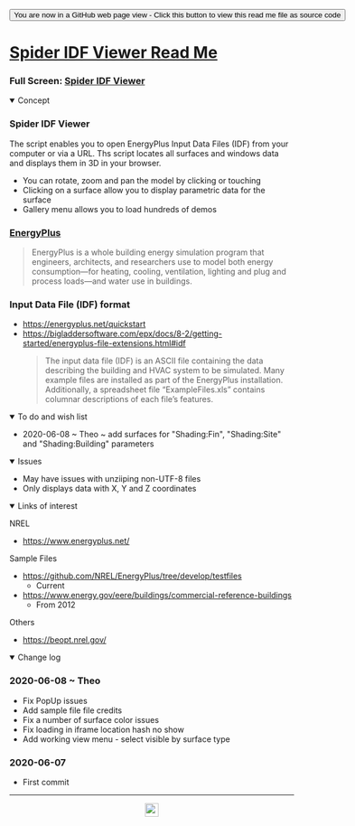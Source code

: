 <span style=display:none; >[You are now in a GitHub source code view - click this link to view Read Me file as a web page]( https://ladybug.tools/spider-2020/sandbox/spider-idf-viewer/readme.html "View file as a web page." ) </span>

<div><input type=button class = 'btn btn-secondary btn-sm' onclick=window.location.href="https://github.com/ladybug-tools/spider-2020/tree/master/sandbox/spider-idf-viewer/";
value='You are now in a GitHub web page view - Click this button to view this read me file as source code' ></div>


# [Spider IDF Viewer Read Me]( ./readme.html )

<!--@@@
<iframe src=./index.html width=100% height=500px >Iframes are not viewable in GitHub source code view</iframe>
_Spider IDF Viewer _
@@@-->

### Full Screen: [Spider IDF Viewer]( https://www.ladybug.tools/spider-2020/sandbox/spider-idf-viewer/ )


<details open >
<summary>Concept</summary>

### Spider IDF Viewer

The script enables you to open EnergyPlus Input Data Files (IDF) from your computer or via a URL. Ths script locates all surfaces and windows data and displays them in 3D in your browser.

* You can rotate, zoom and pan the model by clicking or touching
* Clicking on a surface allow you to display parametric data for the surface
* Gallery menu allows you to load hundreds of demos


### [EnergyPlus]( https://energyplus.net/ )

> EnergyPlus is a whole building energy simulation program that engineers, architects, and researchers use to model both energy consumption—for heating, cooling, ventilation, lighting and plug and process loads—and water use in buildings. 

### Input Data File (IDF) format

* https://energyplus.net/quickstart
* https://bigladdersoftware.com/epx/docs/8-2/getting-started/energyplus-file-extensions.html#idf
    > The input data file (IDF) is an ASCII file containing the data describing the building and HVAC system to be simulated. Many example files are installed as part of the EnergyPlus installation. Additionally, a spreadsheet file “ExampleFiles.xls” contains columnar descriptions of each file’s features.

</details>

<details open >
<summary>To do and wish list </summary>

* 2020-06-08 ~ Theo ~ add surfaces for "Shading:Fin", "Shading:Site" and "Shading:Building" parameters

</details>

<details open >
<summary>Issues </summary>

* May have issues with unziiping non-UTF-8 files
* Only displays data with X, Y and Z coordinates

</details>

<details open >
<summary>Links of interest</summary>

NREL

* https://www.energyplus.net/

Sample Files

* https://github.com/NREL/EnergyPlus/tree/develop/testfiles
    * Current
* https://www.energy.gov/eere/buildings/commercial-reference-buildings
    * From 2012

Others

* https://beopt.nrel.gov/

</details>

<details open >
<summary>Change log </summary>

### 2020-06-08 ~ Theo

* Fix PopUp issues
* Add sample file file credits
* Fix a number of surface color issues
* Fix loading in iframe location hash no show
* Add working view menu - select visible by surface type


### 2020-06-07

* First commit

</details>

***

<center title="hello! Click me to go up to the top" ><a href=javascript:window.scrollTo(0,0); > <img width=24 src="https://ladybug.tools/artwork/icons_bugs/ico/spider.ico" > </a></center>

